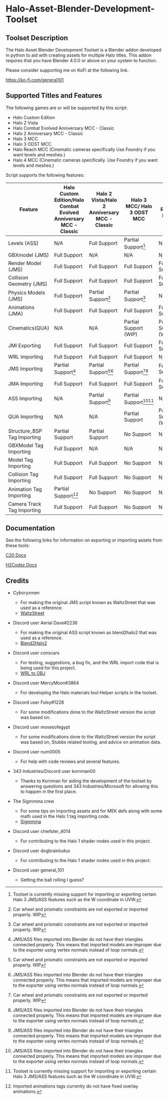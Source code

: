 # Halo-Asset-Blender-Development-Toolset

## Toolset Description
The Halo Asset Blender Development Toolset is a Blender addon developed in python to aid with creating assets for multiple Halo titles. This addon requires that you have Blender 4.0.0 or above on your system to function.

Please consider supporting me on KoFi at the following link.

https://ko-fi.com/general101

## Supported Titles and Features
The following games are or will be supported by this script:

 * Halo Custom Edition
 * Halo 2 Vista
 * Halo Combat Evolved Anniversary MCC - Classic
 * Halo 2 Anniversary MCC - Classic
 * Halo 3 MCC
 * Halo 3 ODST MCC
 * Halo Reach MCC (Cinematic cameras specifically Use Foundry if you want levels and meshes.)
 * Halo 4 MCC (Cinematic cameras specifically. Use Foundry if you want levels and meshes.)

Script supports the following features:

Feature                     | Halo Custom Edition/Halo Combat Evolved Anniversary MCC - Classic | Halo 2 Vista/Halo 2 Anniversary MCC - Classic  | Halo 3 MCC/ Halo 3 ODST MCC     | Halo Reach MCC         | Halo 4 MCC
--------------------------- | ----------------------------------------------------------------- | ---------------------------------------------- | ------------------------------- | ---------------------- | ----------------------
Levels (ASS)                | N/A                                                               | Full Support                                   | Partial Support[^1]             | N/A                    | N/A
GBXmodel (JMS)              | Full Support                                                      | N/A                                            | N/A                             | N/A                    | N/A
Render Model (JMS)          | Full Support                                                      | Full Support                                   | Full Support                    | Full Support           | N/A
Collision Geometry (JMS)    | Full Support                                                      | Full Support                                   | Full Support                    | Full Support           | N/A
Physics Models (JMS)        | Full Support                                                      | Partial Support[^2]                            | Partial Support[^2]             | N/A                    | N/A
Animations (JMA)            | Full Support                                                      | Full Support                                   | Full Support                    | Full Support           | N/A
Cinematics(QUA)             | N/A                                                               | N/A                                            | Partial Support (WIP)           | Partial Support (WIP)  | Partial Support (WIP)
JMI Exporting               | Full Support                                                      | Full Support                                   | Full Support                    | Full Support           | N/A
WRL Importing               | Full Support                                                      | Full Support                                   | Full Support                    | N/A                    | N/A
JMS Importing               | Partial Support[^3]                                               | Partial Support[^2][^3]                        | Partial Support[^2][^3]         | Full Support           | N/A
JMA Importing               | Full Support                                                      | Full Support                                   | Full Support                    | Full Support           | N/A
ASS Importing               | N/A                                                               | Partial Support[^3]                            | Partial Support[^3][^1]         | N/A                    | N/A
QUA Importing               | N/A                                                               | N/A                                            | Partial Support                 | Partial Support (WIP)  | Partial Support (WIP)
Structure_BSP Tag Importing | Partial Support                                                   | Partial Support                                | No Support                      | N/A                    | N/A
GBXModel Tag Importing      | Full Support                                                      | N/A                                            | N/A                             | N/A                    | N/A
Model Tag Importing         | Full Support                                                      | Full Support                                   | No Support                      | N/A                    | N/A
Collision Tag Importing     | Full Support                                                      | Full Support                                   | No Support                      | N/A                    | N/A
Animation Tag Importing     | Partial Support[^4]                                               | No Support                                     | No Support                      | N/A                    | N/A
Camera Track Tag Importing  | Full Support                                                      | Full Support                                   | No Support                      | N/A                    | N/A

[^1]: Toolset is currently missing support for importing or exporting certain Halo 3 JMS/ASS features such as the W coordinate in UVW.
[^2]: Car wheel and prismatic constraints are not exported or imported properly. WIP
[^3]: JMS/ASS files imported into Blender do not have their triangles connected properly. This means that imported models are improper due to the exporter using vertex normals instead of loop normals.
[^4]: Imported animations tags currently do not have fixed overlay animations.

## Documentation
See the following links for information on exporting or importing assets from these tools:

[C20 Docs](https://c20.reclaimers.net/)

[H2Codez Docs](https://num0005.github.io/h2codez_docs/w/home.html)

## Credits

 * Cyboryxmen
   * For making the original JMS script known as WaltzStreet that was used as a reference.
   * [WaltzStreet](http://forum.halomaps.org/index.cfm?page=topic&topicID=42486)

 * Discord user Aerial Dave#2236
   * For making the original ASS script known as blend2halo2 that was used as a reference.
   * [Blend2Halo2](http://forum.halomaps.org/index.cfm?page=topic&topicID=48139)

 * Discord user conscars
   * For testing, suggestions, a bug fix, and the WRL import code that is being used for this project.
   * [WRL to OBJ](https://github.com/csauve/mek/blob/wrl-to-obj-colors/tools_misc/wrl_to_obj.py)

 * Discord user MercyMoon#3864
   * For developing the Halo materials tool Helper scripts in the toolset.

 * Discord user Fulsy#1228
   * For some modifications done to the WaltzStreet version the script was based on.

 * Discord user mosesofegypt
   * For some modifications done to the WaltzStreet version the script was based on, Stubbs related tooling, and advice on animation data.

 * Discord user num0005
   * For help with code reviews and several features.

 * 343 Industries/Discord user kornman00
   * Thanks to Kornman for aiding the development of the toolset by answering questions and 343 Industries/Microsoft for allowing this to happen in the first place.

 * The Sigmmma crew
   * For some tips on importing assets and for MEK defs along with some math used in the Halo 1 tag importing code.
   * [Sigmmma](https://github.com/Sigmmma)

 * Discord user chiefster_4014
   * For contributing to the Halo 1 shader nodes used in this project.

 * Discord user dogbrainludus
   * For contributing to the Halo 1 shader nodes used in this project.

 * Discord user general_101
   * Getting the ball rolling I guess?
